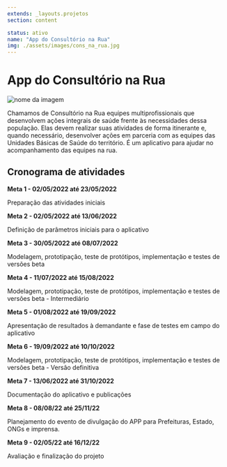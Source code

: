 ```yaml
---
extends: _layouts.projetos
section: content

status: ativo
name: "App do Consultório na Rua"
img: ./assets/images/cons_na_rua.jpg
---
```

# App do Consultório na Rua

![nome da imagem](./assets/images/cons_na_rua.jpg)

Chamamos de Consultório na Rua equipes multiprofissionais que desenvolvem ações integrais de saúde frente às necessidades dessa população. Elas devem realizar suas atividades de forma itinerante e, quando necessário, desenvolver ações em parceria com as equipes das Unidades Básicas de Saúde do território. É um aplicativo para ajudar no acompanhamento das equipes na rua.

## Cronograma de atividades

**Meta 1 - 02/05/2022 até 23/05/2022**

Preparação das atividades iniciais

**Meta 2 - 02/05/2022 até 13/06/2022**

Definição de parâmetros iniciais para o aplicativo

**Meta 3 - 30/05/2022 até 08/07/2022**

Modelagem, prototipação, teste de protótipos, implementação e testes de versões beta

**Meta 4 - 11/07/2022 até 15/08/2022**

Modelagem, prototipação, teste de protótipos, implementação e testes de versões beta - Intermediário

**Meta 5 - 01/08/2022 até 19/09/2022**

Apresentação de resultados à demandante e fase de testes em campo do aplicativo

**Meta 6 - 19/09/2022 até 10/10/2022**

Modelagem, prototipação, teste de protótipos, implementação e testes de versões beta - Versão definitiva

**Meta 7 - 13/06/2022 até 31/10/2022**

Documentação do aplicativo e publicações

**Meta 8 - 08/08/22 até 25/11/22**

Planejamento do evento de divulgação do APP para Prefeituras, Estado, ONGs e imprensa.

**Meta 9 - 02/05/22 até 16/12/22**

Avaliação e finalização do projeto